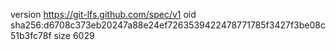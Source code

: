 version https://git-lfs.github.com/spec/v1
oid sha256:d6708c373eb20247a88e24ef7263539422478771785f3427f3be08c51b3fc78f
size 6029
